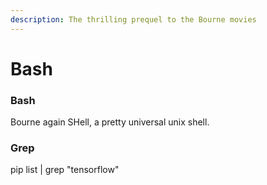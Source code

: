 ```yaml
---
description: The thrilling prequel to the Bourne movies
---
```


# Bash

### Bash

Bourne again SHell, a pretty universal unix shell.

### Grep

pip list \| grep "tensorflow"


